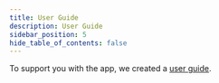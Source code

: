 ```yaml
---
title: User Guide
description: User Guide
sidebar_position: 5
hide_table_of_contents: false
---
```


To support you with the app, we created a [user guide](https://cronos.sharepoint.com/:w:/t/flexso/projects/EaTTyHG4IHFMmHnC_pdz1gwB4Rv8JTu-HmJCbwtQ_yy5vQ?e=W8P61O).